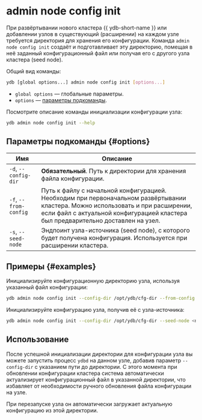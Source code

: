 # admin node config init

При развёртывании нового кластера {{ ydb-short-name }} или добавлении узлов в существующий (расширении) на каждом узле требуется директория для хранения его конфигурации. Команда `admin node config init` создаёт и подготавливает эту директорию, помещая в неё заданный конфигурационный файл или получая его с другого узла кластера (seed node).

Общий вид команды:

```bash
ydb [global options...] admin node config init [options...]
```

* `global options` — глобальные параметры.
* `options` — [параметры подкоманды](#options).

Посмотрите описание команды инициализации конфигурации узла:

```bash
ydb admin node config init --help
```

## Параметры подкоманды {#options}

Имя | Описание
---|---
`-d`, `--config-dir` | **Обязательный**. Путь к директории для хранения файла конфигурации.
`-f`, `--from-config` | Путь к файлу с начальной конфигурацией. Необходим при первоначальном развёртывании кластера. Можно использовать и при расширении, если файл с актуальной конфигурацией кластера был предварительно доставлен на узел.
`-s`, `--seed-node` | Эндпоинт узла-источника (seed node), с которого будет получена конфигурация. Используется при расширении кластера.

## Примеры {#examples}

Инициализируйте конфигурационную директорию узла, используя указанный файл конфигурации:

```bash
ydb admin node config init --config-dir /opt/ydb/cfg-dir --from-config config.yaml
```

Инициализируйте конфигурацию узла, получив её с узла-источника:

```bash
ydb admin node config init --config-dir /opt/ydb/cfg-dir --seed-node <node.ydb.tech>:2135
```

## Использование

После успешной инициализации директории для конфигурации узла вы можете запустить процесс `ydbd` на данном узле, добавив параметр `--config-dir` с указанием пути до директории. С этого момента при обновлении конфигурации кластера система автоматически актуализирует конфигурационный файл в указанной директории, что избавляет от необходимости ручного обновления файла конфигурации на узле.

При перезапуске узла он автоматически загружает актуальную конфигурацию из этой директории.

